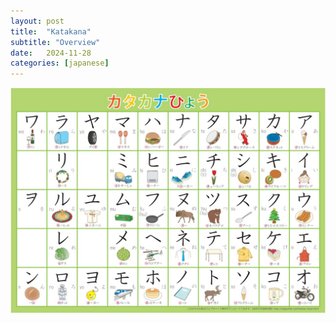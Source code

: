 ```yaml
---
layout: post
title:  "Katakana"
subtitle: "Overview"
date:   2024-11-28
categories: [japanese]
---
```




![image](/assets/images/2024-11-28-kana/2024-11-28-kana-4.jpg)